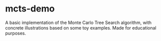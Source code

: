 # mcts-demo
A basic implementation of the Monte Carlo Tree Search algorithm, with concrete illustrations based on some toy examples. Made for educational purposes.
